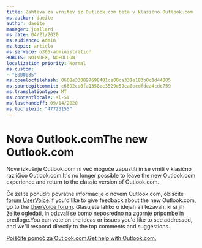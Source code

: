 ```yaml
---
title: Zahteva za vrnitev iz Outlook.com beta v klasično Outlook.com
ms.author: daeite
author: daeite
manager: joallard
ms.date: 04/21/2020
ms.audience: Admin
ms.topic: article
ms.service: o365-administration
ROBOTS: NOINDEX, NOFOLLOW
localization_priority: Normal
ms.custom:
- "8000035"
ms.openlocfilehash: 0668e330897698481ce00ca331e183b0c1d44885
ms.sourcegitcommit: c6692ce0fa1358ec3529e59ca0ecdfdea4cdc759
ms.translationtype: MT
ms.contentlocale: sl-SI
ms.lasthandoff: 09/14/2020
ms.locfileid: "47723155"
---
```

# <a name="the-new-outlookcom"></a><span data-ttu-id="dcc78-102">Nova Outlook.com</span><span class="sxs-lookup"><span data-stu-id="dcc78-102">The new Outlook.com</span></span>

<span data-ttu-id="dcc78-103">Nove izkušnje Outlook.com ni več mogoče zapustiti in se vrniti v klasično različico Outlook.com.</span><span class="sxs-lookup"><span data-stu-id="dcc78-103">It's no longer possible to leave the new Outlook.com experience and return to the classic version of Outlook.com.</span></span>

<span data-ttu-id="dcc78-104">Če želite ponuditi povratne informacije o novem Outlook.com, obiščite [forum UserVoice](https://go.microsoft.com/fwlink/p/?linkid=851599).</span><span class="sxs-lookup"><span data-stu-id="dcc78-104">If you'd like to give feedback about the new Outlook.com, go to the [UserVoice forum](https://go.microsoft.com/fwlink/p/?linkid=851599).</span></span> <span data-ttu-id="dcc78-105">Glasujete lahko o idejah ali težavah, ki si jih želite ogledati, in odzvali se bomo neposredno na zgornje pripombe in predloge.</span><span class="sxs-lookup"><span data-stu-id="dcc78-105">You can vote on the ideas or issues you'd like to see addressed, and we'll respond directly to the top comments and suggestions.</span></span>

[<span data-ttu-id="dcc78-106">Poiščite pomoč za Outlook.com.</span><span class="sxs-lookup"><span data-stu-id="dcc78-106">Get help with Outlook.com.</span></span>](https://support.office.com/article/40676ad0-c831-45ac-a023-5be633be798d?wt.mc_id=Office_Outlook_com_Alchemy)